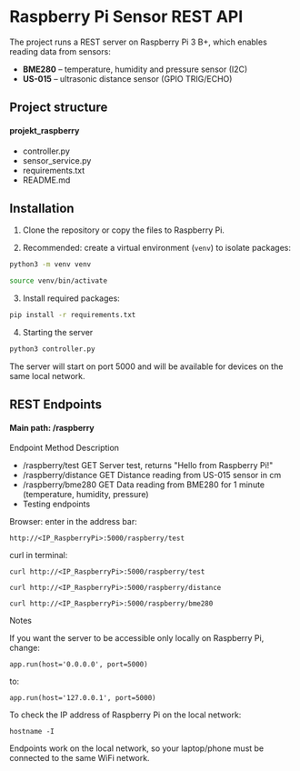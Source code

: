 # Raspberry Pi Sensor REST API

The project runs a REST server on Raspberry Pi 3 B+, which enables reading data from sensors:

- **BME280** – temperature, humidity and pressure sensor (I2C)
- **US-015** – ultrasonic distance sensor (GPIO TRIG/ECHO)

## Project structure

#### projekt_raspberry

- controller.py
- sensor_service.py
- requirements.txt
- README.md

## Installation

1. Clone the repository or copy the files to Raspberry Pi.

2. Recommended: create a virtual environment (`venv`) to isolate packages:

```bash
python3 -m venv venv
```

```bash
source venv/bin/activate
```

3. Install required packages:

```bash
pip install -r requirements.txt
```

4. Starting the server

```bash
python3 controller.py
```

The server will start on port 5000 and will be available for devices on the same local network.

## REST Endpoints

#### Main path: /raspberry

Endpoint Method Description

- /raspberry/test GET Server test, returns "Hello from Raspberry Pi!"
- /raspberry/distance GET Distance reading from US-015 sensor in cm
- /raspberry/bme280 GET Data reading from BME280 for 1 minute (temperature, humidity, pressure)
- Testing endpoints

Browser: enter in the address bar:

```
http://<IP_RaspberryPi>:5000/raspberry/test
```

curl in terminal:

```
curl http://<IP_RaspberryPi>:5000/raspberry/test
```

```
curl http://<IP_RaspberryPi>:5000/raspberry/distance
```

```
curl http://<IP_RaspberryPi>:5000/raspberry/bme280
```

Notes

If you want the server to be accessible only locally on Raspberry Pi, change:

```
app.run(host='0.0.0.0', port=5000)
```

to:

```
app.run(host='127.0.0.1', port=5000)
```

To check the IP address of Raspberry Pi on the local network:

```
hostname -I
```

Endpoints work on the local network, so your laptop/phone must be connected to the same WiFi network.
